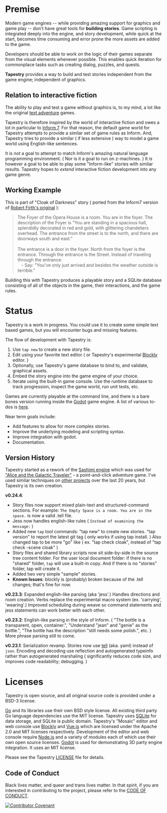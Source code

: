 # Premise

Modern game engines -- while providing amazing support for graphics and game play -- don't have great tools for **building stories**. Game scripting is integrated deeply into the engine, and story development, while quick at the start, becomes time consuming and error prone the more assets are added to the game.


Developers should be able to work on the logic of their games separate from the visual elements whenever possible. This enables quick iteration for commonplace tasks such as creating dialog, puzzles, and quests.

**Tapestry** provides a way to build and test stories independent from the game engine; independent of graphics.

## Relation to interactive fiction

The ability to play and test a game without graphics is, to my mind, a lot like the original [text adventure](https://en.wikipedia.org/wiki/Colossal_Cave_Adventure) games. 

Tapestry is therefore inspired by the world of interactive fiction and owes a lot in particular to [Inform 7](http://inform7.com/). For that reason, the default game world for Tapestry attempts to provide a similar set of game rules as Inform. And, Tapestry tries to provide a similar ( if less extensive ) way to model a game world using English-like sentences.

It is *not* a goal to attempt to match Inform's amazing natural language programming environment. ( Nor is it a goal to run on z-machines. )  It *is* however a goal to be able to play some "Inform-like" stories with similar results. Tapestry hopes to *extend* interactive fiction development into any game genre.


## Working Example

This is part of "Cloak of Darkness" story ( ported from the Inform7 version of [Robert Firth's original](https://www.ifwiki.org/Cloak_of_Darkness) ): 


> The Foyer of the Opera House is a room. You are in the foyer.
> The description of the Foyer is "You are standing in a spacious hall, splendidly decorated in red and gold, with glittering chandeliers overhead. The entrance from the street is to the north, and there are doorways south and east." <br/><br/>
> The entrance is a  door in the foyer. North from the foyer is the entrance. Through the entrance is the Street. Instead of traveling through the entrance:<br/>
> &nbsp;&nbsp; - Say: "You've only just arrived and besides the weather outside is terrible."

Building this with Tapestry produces a playable story and a SQLite database consisting of all of the objects in the game, their interactions, and the game rules.


# Status

Tapestry is a work in progress. You could use it to create some simple text based games, but you will encounter bugs and missing features. 

The flow of development with Tapestry is:

1. Use `tap new` to create a new story file. 
1. Edit using your favorite text editor ( or Tapestry's experimental [Blockly](https://developers.google.com/blockly/) editor. )
2. Optionally, use Tapestry's game database to bind to, and validate, graphical assets.
3. Embed the story engine into the game engine of your choice.
4. Iterate using the built-in game console. Use the runtime database to track progression, inspect the game world, run unit tests, etc.

Games are currently playable at the command line, and there is a bare bones version running inside the [Godot](https://godotengine.org/) game engine. A list of various to-dos is [here](https://todo.sr.ht/).


Near term goals include:

* Add features to allow for more complex stories.
* Improve the underlying modeling and scripting syntax.
* Improve integration with godot.
* Documentation.


## Version History

Tapestry started as a rework of the [Sashimi engine](https://github.com/ionous/sashimi) which was used for ["Alice and the Galactic Traveler"](https://evermany.itch.io/alice) - a point-and-click adventure game. I've used similar techniques on [other projects](https://www.linkedin.com/in/ionous/) over the last 20 years, but Tapestry is its own creation.

**v0.24.4**:

- Story files now support mixed plain-text and structured-command sections. For example: `The Empty Space is a room. You are in the space.` is now a valid .tell file. 
- Jess now handles english-like rules ( `Instead of examining the message:` )
- Added new `tap` tool commands: "tap new" to create new stories. "tap version" to report the latest git tag ( only works if using tap install. ) Also changed tap to be more "go" like ( ex. "tap check cloak", instead of "tap check -scene cloak" )
- Story files and shared library scripts now sit side-by-side in the source tree content folder. For the user local document folder: if there is no "shared" folder, `tap` will use a built-in copy. And if there is no "stories" folder, tap will create it.
- Added two very simple "sample" stories.
- **Known Issues**: blockly is (probably) broken because of the .tell changes; that's fine for now.

**v0.23.3**: Expanded english-like parsing (aka 'jess'.) Handles directions and room creation. Verbs replace the experimental macro system (ex. 'carrying', 'wearing'.) Improved scheduling during weave so command statements and jess statements can work better with each other.

**v0.23.2**: English-like parsing in the style of Inform. ( "The bottle is a transparent, open, container.", "Understand "jean" and "genie" as the bottle.", "The bottle has the description "still needs some polish.", etc. ) More phrase parsing still to come.

**v0.23.1**: Serialization revamp. Stories now use [tell](github.com/ionous/tell) (aka. yaml) instead of `json`. Encoding and decoding use reflection and autogenerated typeinfo rather than autogenerated marshaling ( significantly reduces code size, and improves code readability; debugging. )


# Licenses

Tapestry is open source, and all original source code is provided under a BSD-3 license.

[Go](https://go.dev/) and its libraries use their own BSD style license. All existing third party Go language dependencies use the MIT license. Tapestry uses [SQLite](https://www.sqlite.org/) for data storage, and SQLite is public domain. Tapestry's "Mosaic" editor and web console use [Blockly](https://developers.google.com/blockly) and [Vue.js](https://vuejs.org/) which are licensed under the Apache 2.0 and MIT licenses respectively. Development of the editor and web console require [Node.js](https://nodejs.org/) and a variety of modules each of which use their own open source licenses. [Godot](https://godotengine.org) is used for demonstrating 3D party engine integration. It uses an MIT license.

Please see the Tapestry [LICENSE](https://git.sr.ht/~ionous/tapestry/tree/main/item/LICENSE) file for details.


## Code of Conduct

Black lives matter, and queer and trans lives matter. In that spirit, if you are interested in contributing to the project, please refer to the [CODE OF CONDUCT](https://git.sr.ht/~ionous/tapestry/tree/main/item/CODE_OF_CONDUCT.md).

[![Contributor Covenant](https://img.shields.io/badge/Contributor%20Covenant-2.1-4baaaa.svg)](code_of_conduct.md) 